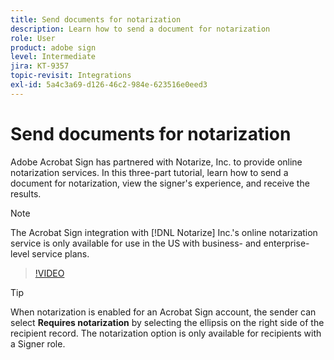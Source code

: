```yaml
---
title: Send documents for notarization
description: Learn how to send a document for notarization
role: User
product: adobe sign
level: Intermediate
jira: KT-9357
topic-revisit: Integrations
exl-id: 5a4c3a69-d126-46c2-984e-623516e0eed3
---
```

# Send documents for notarization

Adobe Acrobat Sign has partnered with Notarize, Inc. to provide online notarization services. In this three-part tutorial, learn how to send a document for notarization, view the signer's experience, and receive the results.

>[!NOTE]
>
>The Acrobat Sign integration with [!DNL Notarize] Inc.'s online notarization service is only available for use in the US with business- and enterprise-level service plans.

>[!VIDEO](https://video.tv.adobe.com/v/341029?quality=12&learn=on&hidetitle=true)

>[!TIP]
>
>When notarization is enabled for an Acrobat Sign account, the sender can select **Requires notarization** by selecting the ellipsis on the right side of the recipient record. The notarization option is only available for recipients with a Signer role.
